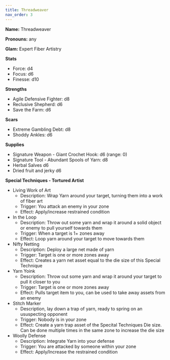 ```yaml
---
title: Threadweaver
nav_order: 3
---
```

<script>
if (window.matchMedia && window.matchMedia('(prefers-color-scheme: dark)').matches) {
    jtd.setTheme('dark')
}
</script>


**Name:** Threadweaver

**Pronouns:** any

**Glam:** Expert Fiber Artistry

**Stats**
- Force: d4
- Focus: d6
- Finesse: d10

**Strengths**
- Agile Defensive Fighter: d8
- Reclusive Shepherd: d6
- Save the Farm: d6

**Scars**
- Extreme Gambling Debt: d8
- Shoddy Ankles: d6

**Supplies**
- Signature Weapon - Giant Crochet Hook: d6 (range: 0)
- Signature Tool - Abundant Spools of Yarn: d8
- Herbal Salves d6
- Dried fruit and jerky d6

**Special Techniques - Tortured Artist**
- Living Work of Art
    - Description: Wrap Yarn around your target, turning them into a work of fiber art
    - Trigger: You attack an enemy in your zone
    - Effect: Apply/increase restrained condition
- In the Loop
    - Description: Throw out some yarn and wrap it around a solid object or enemy to pull yourself towards them
    - Trigger: When a target is 1+ zones away
    - Effect: Loop yarn around your target to move towards them
- Nifty Netting
    - Description: Deploy a large net made of yarn
    - Trigger: Target is one or more zones away
    - Effect: Creates a yarn net asset equal to the die size of this Special Technique
- Yarn Yoink
    - Description: Throw out some yarn and wrap it around your target to pull it closer to you
    - Trigger: Target is one or more zones away
    - Effect: Pulls target item to you, can be used to take away assets from an enemy
- Stitch Marker
    - Description, lay down a trap of yarn, ready to spring on an ususpecting opponent
    - Trigger: Nobody is in your zone
    - Effect: Create a yarn trap asset of the Specital Techniques Die size. Can be done multiple times in the same zone to increase the die size
- Woolly Defense
    - Description: Integrate Yarn into your defense
    - Trigger: You are attacked by someone within your zone
    - Effect: Apply/Increase the restrained condition